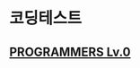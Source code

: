 # 코딩테스트
## [PROGRAMMERS Lv.0](https://hub.gke2.mybinder.org/user/potatowon-codingtest-l6yr54nh/notebooks/notebooks/programmers_lv0.ipynb)
